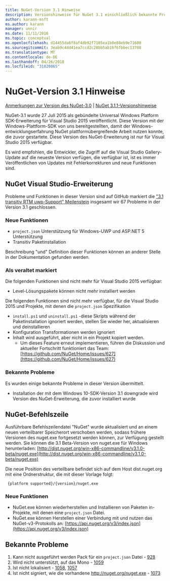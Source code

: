 ```yaml
---
title: NuGet-Version 3.1 Hinweise
description: Versionshinweise für NuGet 3.1 einschließlich bekannte Probleme, Fehlerbehebungen, Funktionen und Archivierung von dcrs Design.
author: karann-msft
ms.author: karann
manager: unnir
ms.date: 11/11/2016
ms.topic: conceptual
ms.openlocfilehash: d14455da6f8af4db92f7105ea1b0e88eb9e71600
ms.sourcegitcommit: 3eab9c4dd41ea7ccd2c28bb5ab16f6fbbec13708
ms.translationtype: MT
ms.contentlocale: de-DE
ms.lasthandoff: 04/26/2018
ms.locfileid: "31820865"
---
```

# <a name="nuget-31-release-notes"></a>NuGet-Version 3.1 Hinweise

[Anmerkungen zur Version des NuGet-3.0](../release-notes/nuget-3.0.0.md) | [NuGet 3.1.1-Versionshinweise](../release-notes/nuget-3.1.1.md)

NuGet-3.1 wurde 27 Juli 2015 als gebündelte Universal Windows Platform SDK-Erweiterung für Visual Studio 2015 veröffentlicht. Diese Version mit der Windows-Plattform-SDK von uns bereitgestellten, damit der Windows-entwicklungserfahrung NuGet plattformübergreifende Arbeit nutzen konnte, die zuvor gestartete. Diese Version des NuGet-Erweiterung ist nur für Visual Studio 2015 verfügbar.

Es wird empfohlen, die Entwickler, die Zugriff auf die Visual Studio Gallery-Update auf die neueste Version verfügen, die verfügbar ist, ist es immer Veröffentlichen von Updates mit Fehlerkorrekturen und neue Funktionen sind.

## <a name="nuget-visual-studio-extension"></a>NuGet Visual Studio-Erweiterung

Probleme und Funktionen in dieser Version sind auf GitHub markiert die ["3.1 transitiv RTM uwp-Support" Meilenstein](https://github.com/NuGet/Home/issues?utf8=%E2%9C%93&q=is%3Aclosed+milestone%3A%223.1+RTM+UWP+transitive+support%22+) insgesamt wir 67 Probleme in der Version 3.1 geschlossen.

### <a name="new-features"></a>Neue Funktionen

* `project.json` Unterstützung für Windows-UWP und ASP.NET 5 Unterstützung
* Transitiv Paketinstallation

Beschreibung "und" Definition dieser Funktionen können an anderer Stelle in der Dokumentation gefunden werden.

### <a name="deprecated"></a>Als veraltet markiert

Die folgenden Funktionen sind nicht mehr für Visual Studio 2015 verfügbar:

* Level-Lösungspakete können nicht mehr installiert werden

Die folgenden Funktionen sind nicht mehr verfügbar, für die Visual Studio 2015 und Projekte, mit denen die `project.json` Spezifikation

* `install.ps1` und `uninstall.ps1` -diese Skripts während der Paketinstallation ignoriert werden, stellen Sie wieder her, aktualisieren und deinstallieren
* Konfiguration Transformationen werden ignoriert
* Inhalt wird ausgeführt, aber nicht in ein Projekt kopiert werden.
    * Um dieses Feature erneut implementieren, führen die Diskussion und aktueller Fortschritt funktioniert das Team: [https://github.com/NuGet/Home/issues/627](https://github.com/NuGet/Home/issues/627)


### <a name="known-issues"></a>Bekannte Probleme

Es wurden einige bekannte Probleme in dieser Version übermittelt.

* Installation der mit dem Windows 10-SDK-Version 3.1 downgrade wird Version des NuGet-Erweiterung, die zuvor installiert wurde

## <a name="nuget-command-line"></a>NuGet-Befehlszeile

Ausführbare Befehlszeilendatei "NuGet" wurde aktualisiert und an einem neuen verteilbarer Speicherort verschoben werden, sodass frühere Versionen des nuget.exe fortgesetzt werden können, zur Verfügung gestellt werden.  Sie können die 3.1 Beta-Version von nuget.exe für Windows herunterladen: [http://dist.nuget.org/win-x86-commandline/v3.1.0-beta/nuget.exe](http://dist.nuget.org/win-x86-commandline/v3.1.0-beta/nuget.exe)

Die neue Position des verteilbare befindet sich auf dem Host dist.nuget.org mit eine Ordnerstruktur, die mit dieser Vorlage folgt:

     {platform supported}/{version}/nuget.exe

### <a name="new-features"></a>Neue Funktionen

* NuGet.exe können wiederherstellen und Installieren von Paketen in-Projekte, mit denen eine `project.json` Datei.
* NuGet.exe können Herstellen einer Verbindung mit und nutzen das NuGet-v3-Protokolls an: [https://api.nuget.org/v3/index.json](https://api.nuget.org/v3/index.json)

## <a name="known-issues"></a>Bekannte Probleme ##

1.    Kann nicht ausgeführt werden Pack für ein `project.json` Datei - [928](https://github.com/NuGet/Home/issues/928)
2.    Wird nicht unterstützt, auf das Mono - [1059](https://github.com/NuGet/Home/issues/1059)
3.    Ist nicht lokalisiert - [1058](https://github.com/NuGet/Home/issues/1058), [1057](https://github.com/NuGet/Home/issues/1057)
4.    Ist nicht signiert, wie die vorhandene http://nuget.org/nuget.exe - [1073](https://github.com/NuGet/Home/issues/1073)
